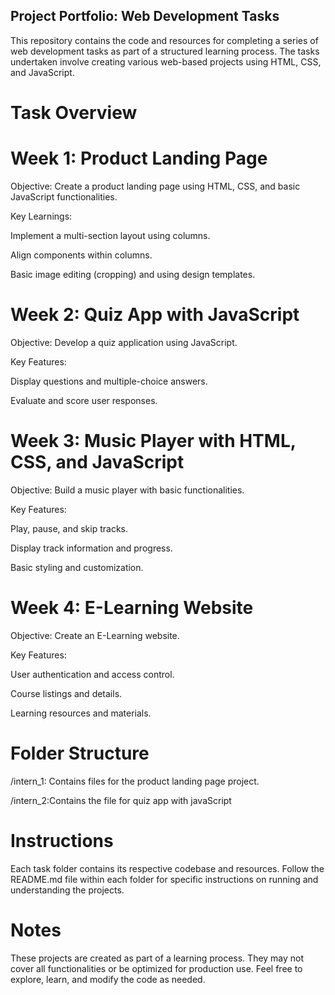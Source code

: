 ## Project Portfolio: Web Development Tasks

This repository contains the code and resources for completing a series of web development tasks as part of a structured learning process. The tasks undertaken involve creating various web-based projects using HTML, CSS, and JavaScript.

# Task Overview

# Week 1: Product Landing Page

Objective: Create a product landing page using HTML, CSS, and basic JavaScript functionalities.

Key Learnings:

Implement a multi-section layout using columns.

Align components within columns.

Basic image editing (cropping) and using design templates.

# Week 2: Quiz App with JavaScript

Objective: Develop a quiz application using JavaScript.

Key Features:

Display questions and multiple-choice answers.

Evaluate and score user responses.

# Week 3: Music Player with HTML, CSS, and JavaScript

Objective: Build a music player with basic functionalities.

Key Features:

Play, pause, and skip tracks.

Display track information and progress.

Basic styling and customization.

# Week 4: E-Learning Website

Objective: Create an E-Learning website.

Key Features:

User authentication and access control.

Course listings and details.

Learning resources and materials.

# Folder Structure

/intern_1: Contains files for the product landing page project.

/intern_2:Contains the file for quiz app with javaScript

# Instructions

Each task folder contains its respective codebase and resources. Follow the README.md file within each folder for specific instructions on running and understanding the projects.

# Notes

These projects are created as part of a learning process. They may not cover all functionalities or be optimized for production use. Feel free to explore, learn, and modify the code as needed.
